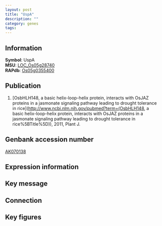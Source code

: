 ```yaml
---
layout: post
title: "UspA"
description: ""
category: genes
tags: 
---
```


## Information
__Symbol__: UspA  
__MSU__: [LOC_Os05g28740](http://rice.plantbiology.msu.edu/cgi-bin/ORF_infopage.cgi?orf=LOC_Os05g28740)  
__RAPdb__: [Os05g0355400](http://rapdb.dna.affrc.go.jp/viewer/gbrowse_details/irgsp1?name=Os05g0355400)  

## Publication
1. [OsbHLH148, a basic helix-loop-helix protein, interacts with OsJAZ proteins in a jasmonate signaling pathway leading to drought tolerance in rice](http://www.ncbi.nlm.nih.gov/pubmed?term=(OsbHLH148, a basic helix-loop-helix protein, interacts with OsJAZ proteins in a jasmonate signaling pathway leading to drought tolerance in rice%5BTitle%5D)), 2011, Plant J.

## Genbank accession number
[AK070138](http://www.ncbi.nlm.nih.gov/nuccore/AK070138)

## Expression information

## Key message

## Connection

## Key figures


